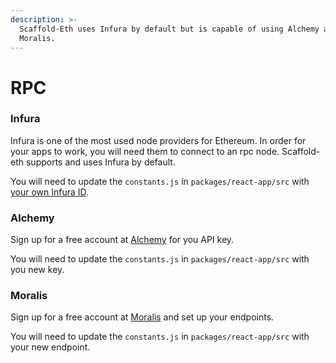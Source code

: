 ```yaml
---
description: >-
  Scaffold-Eth uses Infura by default but is capable of using Alchemy and
  Moralis.
---
```


# RPC

### Infura

Infura is one of the most used node providers for Ethereum. In order for your apps to work, you will need them to connect to an rpc node. Scaffold-eth supports and uses Infura by default.

You will need to update the `constants.js` in `packages/react-app/src` with [your own Infura ID](https://infura.io/).

### Alchemy

Sign up for a free account at [Alchemy](https://alchemyapi.io/) for you API key.

You will need to update the `constants.js` in `packages/react-app/src` with you new key.

### Moralis

Sign up for a free account at [Moralis](https://moralis.io/) and set up your endpoints.

You will need to update the `constants.js` in `packages/react-app/src` with your new endpoint.

